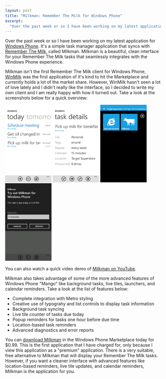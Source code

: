 ```yaml
--- 
layout: post
title: "Milkman: Remember The Milk for Windows Phone"
excerpt:
  "Over the past week or so I have been working on my latest application for Windows Phone</a>. It's a simple task manager application that syncs with Remember The Milk, called Milkman. Milkman is a beautiful, clean interface for your Remember The Milk tasks that seamlessly integrates with the Windows Phone experience."
---
```

Over the past week or so I have been working on my latest application for <a href="http://www.microsoft.com/windowsphone/en-us/default.aspx" target="_blank">Windows Phone</a>. It's a simple task manager application that syncs with <a href="http://www.rememberthemilk.com" target="_blank">Remember The Milk</a>, called Milkman. Milkman is a beautiful, clean interface for your Remember The Milk tasks that seamlessly integrates with the Windows Phone experience.

Milkman isn't the first Remember The Milk client for Windows Phone, <a href="http://www.windowsphone.com/en-US/apps/2571dafd-7ee7-df11-a844-00237de2db9e" target="_blank">WinMilk</a> was the first application of it's kind to hit the Marketplace and currently holds a lot of the market share. However, WinMilk hasn't seen a lot of love lately and I didn't really like the interface, so I decided to write my own client and I am really happy with how it turned out. Take a look at the screenshots below for a quick overview:

<a href="/images/2012/02/1.png" target="_blank"><img src="/images/2012/02/1.png" style="width: 150px !important;" title="Milkman's home screen, displaying task lists in a pivot control" /></a>
<a href="/images/2012/02/2.png" target="_blank"><img src="/images/2012/02/2.png" style="width: 150px !important;" title="Milkman's Task Details page, allowing you to view all of the information associated with a task." /></a>
<a href="/images/2012/02/7.png" target="_blank"><img src="/images/2012/02/7.png" style="width: 150px !important;" title="Milkman's location-based reminder toast, notifying you when you're near a task." /></a>
<a href="/images/2012/02/8.png" target="_blank"><img src="/images/2012/02/8.png" style="width: 150px !important;" title="Milkman will popup an event reminder one hour before a task is due." /></a>

You can also watch a quick video demo of <a href="http://www.youtube.com/watch?v=9zmR9IgxgDA" target="_blank">Milkman on YouTube</a>.

Milkman also takes advantage of some of the more advanced features of Windows Phone "Mango" like background tasks, live tiles, launchers, and calendar reminders. Take a look at the list of features below:

* Complete integration with Metro styling
* Creative use of typograhy and list controls to display task information
* Background task syncing
* Live tile counter of tasks due today
* Popup reminders for tasks one hour before due time
* Location-based task reminders
* Advanced diagnostics and error reports

You can <a href="http://www.windowsphone.com/en-US/apps/2d14a2ea-9445-4d46-b385-8b2e45f7f6d8" target="_blank">download Milkman</a> in the Windows Phone Marketplace today for $0.99. This is the first application that I have charged for, only because I view this application as a "premium" application. There is a very suitable, free alternative to Milkman that will display your Remember The Milk tasks. However, if you want a cleaner interface with advanced features like location-based reminders, live tile updates, and calendar reminders, Milkman is the application for you.